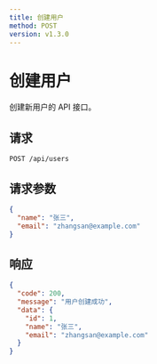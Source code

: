 ```yaml
---
title: 创建用户
method: POST
version: v1.3.0
---
```


# 创建用户

创建新用户的 API 接口。

## 请求

```
POST /api/users
```

## 请求参数

```json
{
  "name": "张三",
  "email": "zhangsan@example.com"
}
```

## 响应

```json
{
  "code": 200,
  "message": "用户创建成功",
  "data": {
    "id": 1,
    "name": "张三",
    "email": "zhangsan@example.com"
  }
}
``` 